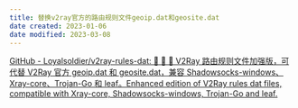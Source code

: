 ```yaml
---
title: 替换v2ray官方的路由规则文件geoip.dat和geosite.dat
date created: 2023-01-06
date modified: 2023-03-08
---
```


[GitHub - Loyalsoldier/v2ray-rules-dat: 🦄 🎃 👻 V2Ray 路由规则文件加强版，可代替 V2Ray 官方 geoip.dat 和 geosite.dat，兼容 Shadowsocks-windows、Xray-core、Trojan-Go 和 leaf。Enhanced edition of V2Ray rules dat files, compatible with Xray-core, Shadowsocks-windows, Trojan-Go and leaf.](https://github.com/Loyalsoldier/v2ray-rules-dat)
